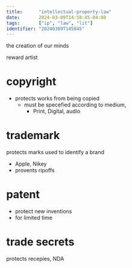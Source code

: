 ```yaml
---
title:      "intellectual-property-law"
date:       2024-03-09T14:58:45-04:00
tags:       ["ip", "law", "lit"]
identifier: "20240309T145845"
---
```


the creation of our minds

reward artist

# copyright #

- protects works from being copied 
  + must be specefied according to medium,
    - Print, Digital, audio
	

# trademark #

protects marks used to identify a brand
- Apple, Nikey
- provents ripoffs

# patent #
- protect new inventions
- for limited time

# trade secrets #

protects recepies, NDA 

